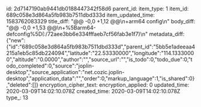 id: 2d7147190ab9441db0188447342f58d6
parent_id: 
item_type: 1
item_id: 689c058e3d864a5fb983b7511dbd333d
item_updated_time: 1583762083329
title_diff: "@@ -0,0 +1,12 @@\n+arm64 config\n"
body_diff: "@@ -0,0 +1,53 @@\n+%5Barm64-defconfig%5D(:/72aee3bb6e334fffaeb7cf56fab3e1f7)\n"
metadata_diff: {"new":{"id":"689c058e3d864a5fb983b7511dbd333d","parent_id":"5bb5e1adeeaa4215a1eb5c85db224094","latitude":"22.53330000","longitude":"114.13330000","altitude":"0.0000","author":"","source_url":"","is_todo":0,"todo_due":0,"todo_completed":0,"source":"joplin-desktop","source_application":"net.cozic.joplin-desktop","application_data":"","order":0,"markup_language":1,"is_shared":0},"deleted":[]}
encryption_cipher_text: 
encryption_applied: 0
updated_time: 2020-03-09T14:02:10.078Z
created_time: 2020-03-09T14:02:10.078Z
type_: 13